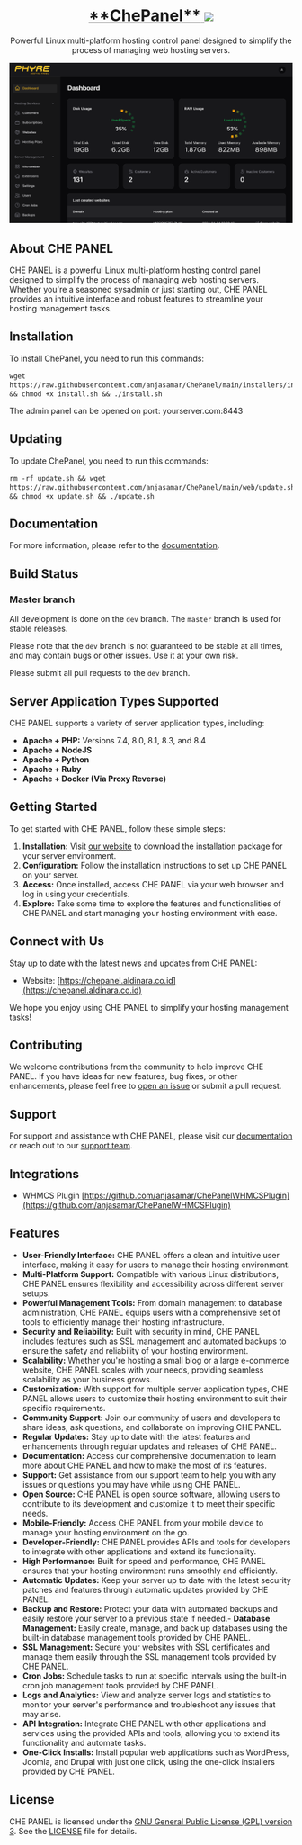 <h1 align="center">
 <a href="https://chepanel.aldinara.co.id"> <span>**ChePanel**</span>
  <picture>
    <source media="(prefers-color-scheme: dark)" srcset="https://chepanel.aldinara.co.id/che-logo.svg"/>
    <img height="69" src="https://chepanel.aldinara.co.id/che-logo.svg"/>
  </picture>
 </a>
 <br />
</h1>
<p align="center">
 Powerful Linux multi-platform hosting control panel designed to simplify the process of managing web hosting servers. 
</p>

![Che Panel - Dashboard](screenshots/dashboard.png)

## About CHE PANEL

CHE PANEL is a powerful Linux multi-platform hosting control panel designed to simplify the process of managing web hosting servers. Whether you're a seasoned sysadmin or just starting out, CHE PANEL provides an intuitive interface and robust features to streamline your hosting management tasks.

## Installation

To install ChePanel, you need to run this commands:

```
wget https://raw.githubusercontent.com/anjasamar/ChePanel/main/installers/install.sh && chmod +x install.sh && ./install.sh
```

The admin panel can be opened on port: yourserver.com:8443

## Updating

To update ChePanel, you need to run this commands:

```
rm -rf update.sh && wget https://raw.githubusercontent.com/anjasamar/ChePanel/main/web/update.sh && chmod +x update.sh && ./update.sh
```

## Documentation

For more information, please refer to the [documentation](https://docs.chepanel.aldinara.co.id/introduction/getting-started.html).

## Build Status

### Master branch

All development is done on the `dev` branch. The `master` branch is used for stable releases.

Please note that the `dev` branch is not guaranteed to be stable at all times, and may contain bugs or other issues. Use it at your own risk.

Please submit all pull requests to the `dev` branch.

## Server Application Types Supported

CHE PANEL supports a variety of server application types, including:

- **Apache + PHP:** Versions 7.4, 8.0, 8.1, 8.3, and 8.4
- **Apache + NodeJS**
- **Apache + Python**
- **Apache + Ruby**
- **Apache + Docker (Via Proxy Reverse)**

## Getting Started

To get started with CHE PANEL, follow these simple steps:

1. **Installation:** Visit [our website](https://chepanel.aldinara.co.id) to download the installation package for your server environment.
2. **Configuration:** Follow the installation instructions to set up CHE PANEL on your server.
3. **Access:** Once installed, access CHE PANEL via your web browser and log in using your credentials.
4. **Explore:** Take some time to explore the features and functionalities of CHE PANEL and start managing your hosting environment with ease.

## Connect with Us

Stay up to date with the latest news and updates from CHE PANEL:

- Website: [https://chepanel.aldinara.co.id](https://chepanel.aldinara.co.id)

We hope you enjoy using CHE PANEL to simplify your hosting management tasks!

## Contributing

We welcome contributions from the community to help improve CHE PANEL. If you have ideas for new features, bug fixes, or other enhancements, please feel free to [open an issue](https://github.com/anjasamar/ChePanel/issues) or submit a pull request.

## Support

For support and assistance with CHE PANEL, please visit our [documentation](https://chepanel.aldinara.co.id/docs) or reach out to our [support team](mailto:support@chepanel.aldinara.co.id).

## Integrations

- WHMCS Plugin
  [https://github.com/anjasamar/ChePanelWHMCSPlugin](https://github.com/anjasamar/ChePanelWHMCSPlugin)

## Features

- **User-Friendly Interface:** CHE PANEL offers a clean and intuitive user interface, making it easy for users to manage their hosting environment.
- **Multi-Platform Support:** Compatible with various Linux distributions, CHE PANEL ensures flexibility and accessibility across different server setups.
- **Powerful Management Tools:** From domain management to database administration, CHE PANEL equips users with a comprehensive set of tools to efficiently manage their hosting infrastructure.
- **Security and Reliability:** Built with security in mind, CHE PANEL includes features such as SSL management and automated backups to ensure the safety and reliability of your hosting environment.
- **Scalability:** Whether you're hosting a small blog or a large e-commerce website, CHE PANEL scales with your needs, providing seamless scalability as your business grows.
- **Customization:** With support for multiple server application types, CHE PANEL allows users to customize their hosting environment to suit their specific requirements.
- **Community Support:** Join our community of users and developers to share ideas, ask questions, and collaborate on improving CHE PANEL.
- **Regular Updates:** Stay up to date with the latest features and enhancements through regular updates and releases of CHE PANEL.
- **Documentation:** Access our comprehensive documentation to learn more about CHE PANEL and how to make the most of its features.
- **Support:** Get assistance from our support team to help you with any issues or questions you may have while using CHE PANEL.
- **Open Source:** CHE PANEL is open source software, allowing users to contribute to its development and customize it to meet their specific needs.
- **Mobile-Friendly:** Access CHE PANEL from your mobile device to manage your hosting environment on the go.
- **Developer-Friendly:** CHE PANEL provides APIs and tools for developers to integrate with other applications and extend its functionality.
- **High Performance:** Built for speed and performance, CHE PANEL ensures that your hosting environment runs smoothly and efficiently.
- **Automatic Updates:** Keep your server up to date with the latest security patches and features through automatic updates provided by CHE PANEL.
- **Backup and Restore:** Protect your data with automated backups and easily restore your server to a previous state if needed.- **Database Management:** Easily create, manage, and back up databases using the built-in database management tools provided by CHE PANEL.
- **SSL Management:** Secure your websites with SSL certificates and manage them easily through the SSL management tools provided by CHE PANEL.
- **Cron Jobs:** Schedule tasks to run at specific intervals using the built-in cron job management tools provided by CHE PANEL.
- **Logs and Analytics:** View and analyze server logs and statistics to monitor your server's performance and troubleshoot any issues that may arise.
- **API Integration:** Integrate CHE PANEL with other applications and services using the provided APIs and tools, allowing you to extend its functionality and automate tasks.
- **One-Click Installs:** Install popular web applications such as WordPress, Joomla, and Drupal with just one click, using the one-click installers provided by CHE PANEL.

## License

CHE PANEL is licensed under the [GNU General Public License (GPL) version 3](https://www.gnu.org/licenses/gpl-3.0.en.html). See the [LICENSE](LICENSE) file for details.
